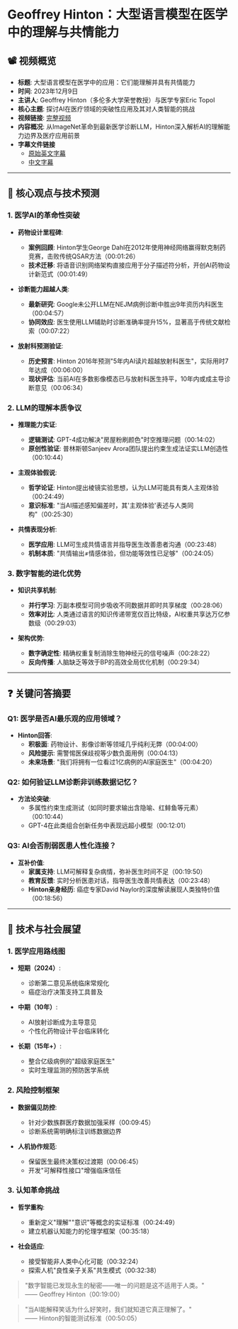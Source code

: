 # Geoffrey Hinton：大型语言模型在医学中的理解与共情能力

## 📽️ 视频概览
- **标题**: 大型语言模型在医学中的应用：它们能理解并具有共情能力
- **时间**: 2023年12月9日
- **主讲人**: Geoffrey Hinton（多伦多大学荣誉教授）与医学专家Eric Topol
- **核心主题**: 探讨AI在医疗领域的突破性应用及其对人类智能的挑战
- **视频链接**: [完整视频](https://www.youtube.com/watch?v=UCde2APKc8w)
- **内容概况**: 从ImageNet革命到最新医学诊断LLM，Hinton深入解析AI的理解能力边界及医疗应用前景
- **字幕文件链接**
  - [原始英文字幕](../srt/20231209Geoffrey_Hinton_Large_Language_Models_in_Medicine_They_Understand_and_Have_Empathy.txt)
  - [中文字幕](../srt/20231209Geoffrey_Hinton_Large_Language_Models_in_Medicine_They_Understand_and_Have_Empathy-中文.txt)
---

## 🎯 核心观点与技术预测

### 1. **医学AI的革命性突破**
- **药物设计里程碑**:
  - **案例回顾**: Hinton学生George Dahl在2012年使用神经网络赢得默克制药竞赛，击败传统QSAR方法（00:01:26）
  - **技术迁移**: 将语音识别网络架构直接应用于分子描述符分析，开创AI药物设计新范式（00:01:49）

- **诊断能力超越人类**:
  - **最新研究**: Google未公开LLM在NEJM病例诊断中胜出9年资历内科医生（00:04:57）
  - **协同效应**: 医生使用LLM辅助时诊断准确率提升15%，显著高于传统文献检索（00:07:22）

- **放射科预测验证**:
  - **历史预言**: Hinton 2016年预测"5年内AI读片超越放射科医生"，实际用时7年达成（00:06:00）
  - **现状评估**: 当前AI在多数影像模态已与放射科医生持平，10年内或成主导诊断意见（00:06:34）

### 2. **LLM的理解本质争议**
- **推理能力实证**:
  - **逻辑测试**: GPT-4成功解决"房屋粉刷颜色"时空推理问题（00:14:02）
  - **原创性验证**: 普林斯顿Sanjeev Arora团队提出约束生成法证实LLM创造性（00:10:44）

- **主观体验假说**:
  - **哲学论证**: Hinton提出棱镜实验思想，认为LLM可能具有类人主观体验（00:24:49）
  - **意识标准**: "当AI描述感知偏差时，其'主观体验'表述与人类同构"（00:25:30）

- **共情表现分析**:
  - **医学应用**: LLM可生成共情语言并指导医生改善患者沟通（00:23:48）
  - **机制本质**: "共情输出≠情感体验，但功能等效性已足够"（00:24:05）

### 3. **数字智能的进化优势**
- **知识共享机制**:
  - **并行学习**: 万副本模型可同步吸收不同数据并即时共享梯度（00:28:06）
  - **效率对比**: 人类通过语言的知识传递带宽仅百比特级，AI权重共享达万亿参数级（00:29:03）

- **架构优势**:
  - **数字确定性**: 精确权重复制消除生物神经元的信号噪声（00:28:22）
  - **反向传播**: 人脑缺乏等效于BP的高效全局优化机制（00:29:34）

---

## ❓ 关键问答摘要

### Q1: 医学是否AI最乐观的应用领域？
- **Hinton回答**:
  - **积极面**: 药物设计、影像诊断等领域几乎纯利无弊（00:04:00）
  - **风险提示**: 需警惕医保歧视等少数负面用例（00:04:13）
  - **未来场景**: "我们将拥有一位看过1亿病例的AI家庭医生"（00:04:20）

### Q2: 如何验证LLM诊断非训练数据记忆？
- **方法论突破**:
  - 多属性约束生成测试（如同时要求输出含隐喻、红鲱鱼等元素）（00:10:44）
  - GPT-4在此类组合创新任务中表现远超小模型（00:12:01）

### Q3: AI会否削弱医患人性化连接？
- **互补价值**:
  - **家属支持**: LLM可解释复杂病情，弥补医生时间不足（00:19:50）
  - **教育反馈**: 实时分析医患对话，指导医生改善共情表达（00:23:48）
  - **Hinton亲身经历**: 癌症专家David Naylor的深度解读展现人类独特价值（00:18:56）

---

## 🔮 技术与社会展望

### 1. **医学应用路线图**
- **短期（2024）**:
  - 诊断第二意见系统临床常规化
  - 癌症治疗决策支持工具普及

- **中期（10年）**:
  - AI放射诊断成为主导意见
  - 个性化药物设计平台临床转化

- **长期（15年+）**:
  - 整合亿级病例的"超级家庭医生"
  - 实时生理监测的预防医学系统

### 2. **风险控制框架**
- **数据偏见防控**:
  - 针对少数族群医疗数据加强采样（00:09:45）
  - 诊断系统需明确标注训练数据边界

- **人机协作规范**:
  - 保留医生最终决策权过渡期（00:06:45）
  - 开发"可解释性接口"增强临床信任

### 3. **认知革命挑战**
- **哲学重构**:
  - 重新定义"理解""意识"等概念的实证标准（00:24:49）
  - 建立机器认知能力的伦理学框架（00:35:18）

- **社会适应**:
  - 接受智能非人类中心化可能（00:32:24）
  - 探索人机"良性亲子关系"共生模式（00:32:38）

> "数字智能已发现永生的秘密——唯一的问题是这不适用于人类。"  
> —— Geoffrey Hinton（00:19:00）

> "当AI能解释笑话为什么好笑时，我们就知道它真正理解了。"  
> —— Hinton的智能测试标准（00:50:05）
